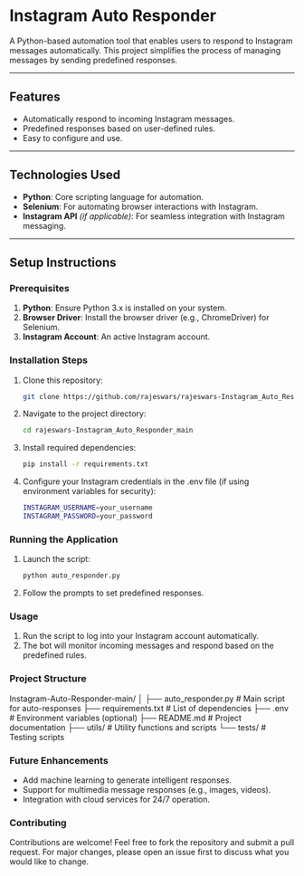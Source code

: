 # Instagram Auto Responder

A Python-based automation tool that enables users to respond to Instagram messages automatically. This project simplifies the process of managing messages by sending predefined responses.

---

## Features

- Automatically respond to incoming Instagram messages.
- Predefined responses based on user-defined rules.
- Easy to configure and use.

---

## Technologies Used

- **Python**: Core scripting language for automation.
- **Selenium**: For automating browser interactions with Instagram.
- **Instagram API** *(if applicable)*: For seamless integration with Instagram messaging.

---

## Setup Instructions

### Prerequisites
1. **Python**: Ensure Python 3.x is installed on your system.
2. **Browser Driver**: Install the browser driver (e.g., ChromeDriver) for Selenium.
3. **Instagram Account**: An active Instagram account.

### Installation Steps
1. Clone this repository:
   ```bash
   git clone https://github.com/rajeswars/rajeswars-Instagram_Auto_Responder_main.git
   ```
2. Navigate to the project directory:
   ```bash
   cd rajeswars-Instagram_Auto_Responder_main
   ```
3. Install required dependencies:
   ```bash
   pip install -r requirements.txt
   ```
4. Configure your Instagram credentials in the .env file (if using environment variables for security):
   ```bash
   INSTAGRAM_USERNAME=your_username
   INSTAGRAM_PASSWORD=your_password
   ```
### Running the Application
1. Launch the script:
   ```bash
   python auto_responder.py
   ```
2. Follow the prompts to set predefined responses.

### Usage
1. Run the script to log into your Instagram account automatically.
2. The bot will monitor incoming messages and respond based on the predefined rules.
   
### Project Structure
Instagram-Auto-Responder-main/
│
├── auto_responder.py         # Main script for auto-responses
├── requirements.txt          # List of dependencies
├── .env                      # Environment variables (optional)
├── README.md                 # Project documentation
├── utils/                    # Utility functions and scripts
└── tests/                    # Testing scripts

### Future Enhancements
- Add machine learning to generate intelligent responses.
- Support for multimedia message responses (e.g., images, videos).
- Integration with cloud services for 24/7 operation.
  
### Contributing
Contributions are welcome! Feel free to fork the repository and submit a pull request. For major changes, please open an issue first to discuss what you would like to change.

